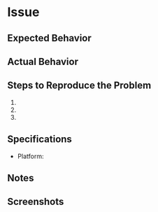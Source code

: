 # Issue

## Expected Behavior

## Actual Behavior

## Steps to Reproduce the Problem

1.
1.
1.

## Specifications

- Platform:

## Notes

## Screenshots
